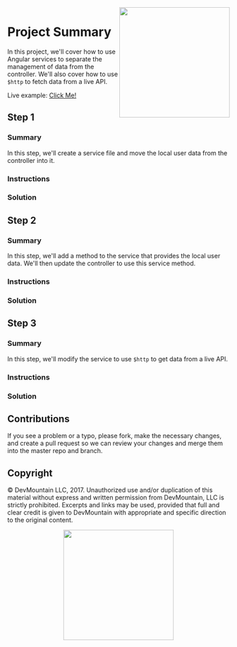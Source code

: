 <img src="https://devmounta.in/img/logowhiteblue.png" width="250" align="right">

# Project Summary

In this project, we'll cover how to use Angular services to separate the management of data from the controller. We'll also cover how to use `$http` to fetch data from a live API. 

Live example: <a href="#">Click Me!</a>

## Step 1

### Summary

In this step, we'll create a service file and move the local user data from the controller into it.

### Instructions

### Solution

## Step 2

### Summary

In this step, we'll add a method to the service that provides the local user data. We'll then update the controller to use this service method.

### Instructions

### Solution

## Step 3

### Summary

In this step, we'll modify the service to use `$http` to get data from a live API.

### Instructions

### Solution

## Contributions

If you see a problem or a typo, please fork, make the necessary changes, and create a pull request so we can review your changes and merge them into the master repo and branch.

## Copyright

© DevMountain LLC, 2017. Unauthorized use and/or duplication of this material without express and written permission from DevMountain, LLC is strictly prohibited. Excerpts and links may be used, provided that full and clear credit is given to DevMountain with appropriate and specific direction to the original content.

<p align="center">
<img src="https://devmounta.in/img/logowhiteblue.png" width="250">
</p>
 

